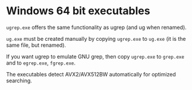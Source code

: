 Windows 64 bit executables
==========================

`ugrep.exe` offers the same functionality as ugrep (and ug when renamed).

`ug.exe` must be created manually by copying `ugrep.exe` to `ug.exe` (it is the same file, but renamed).

If you want ugrep to emulate GNU grep, then copy `ugrep.exe` to `grep.exe` and to `egrep.exe`, `fgrep.exe`.  

The executables detect AVX2/AVX512BW automatically for optimized searching.
